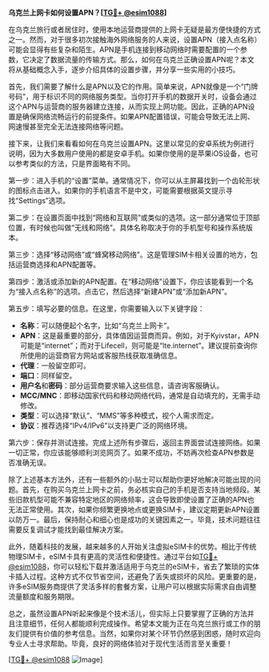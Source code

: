 **乌克兰上网卡如何设置APN？[[TG💪+ @esim1088](https://t.me/s/esim1088)]**

在乌克兰旅行或者居住时，使用本地运营商提供的上网卡无疑是最方便快捷的方式之一。然而，对于很多初次接触海外网络服务的人来说，设置APN（接入点名称）可能会显得有些复杂和陌生。APN是手机连接到移动网络时需要配置的一个参数，它决定了数据流量的传输方式。那么，如何在乌克兰正确设置APN呢？本文将从基础概念入手，逐步介绍具体的设置步骤，并分享一些实用的小技巧。

首先，我们需要了解什么是APN以及它的作用。简单来说，APN就像是一个“门牌号码”，用于标识不同的网络服务类型。当你打开手机的数据开关时，设备会通过这个APN与运营商的服务器建立连接，从而实现上网功能。因此，正确的APN设置是确保网络流畅运行的前提条件。如果APN配置错误，可能会导致无法上网、网速慢甚至完全无法连接网络等问题。

接下来，让我们来看看如何在乌克兰设置APN。这里以常见的安卓系统为例进行说明，因为大多数用户使用的都是安卓手机。如果你使用的是苹果iOS设备，也可以参考类似的方法，只是界面略有不同。

第一步：进入手机的“设置”菜单。通常情况下，你可以从主屏幕找到一个齿轮形状的图标点击进入。如果你的手机语言不是中文，可能需要根据英文提示寻找“Settings”选项。

第二步：在设置页面中找到“网络和互联网”或类似的选项。这一部分通常位于顶部位置，有时候也叫做“无线和网络”。具体名称取决于你的手机型号和操作系统版本。

第三步：选择“移动网络”或“蜂窝移动网络”。这是管理SIM卡相关设置的地方，包括运营商选择和APN配置等。

第四步：激活或添加新的APN配置。在“移动网络”设置下，你应该能看到一个名为“接入点名称”的选项。点击它，然后选择“新建APN”或“添加新APN”。

第五步：填写必要的信息。在这里，你需要输入以下关键字段：
- **名称**：可以随便起个名字，比如“乌克兰上网卡”。
- **APN**：这是最重要的部分，具体值因运营商而异。例如，对于Kyivstar，APN可能是“internet”；而对于Lifecell，则可能是“lte.internet”。建议提前查询你所使用的运营商官方网站或客服热线获取准确信息。
- **代理**：一般留空即可。
- **端口**：同样留空。
- **用户名**和**密码**：部分运营商要求输入这些信息，请咨询客服确认。
- **MCC/MNC**：即移动国家代码和移动网络代码，通常是自动填充的，无需手动修改。
- **类型**：可以选择“默认”、“MMS”等多种模式，视个人需求而定。
- **协议**：推荐选择“IPv4/IPv6”以支持更广泛的网络环境。

第六步：保存并测试连接。完成上述所有步骤后，返回主界面尝试连接网络。如果一切正常，你应该能够顺利浏览网页了。如果不成功，不妨再次检查APN参数是否准确无误。

除了上述基本方法外，还有一些额外的小贴士可以帮助你更好地解决可能出现的问题。首先，在购买乌克兰上网卡之前，务必核实自己的手机是否支持当地频段。某些旧款机型可能不兼容特定地区的网络频率，这会导致即使设置了正确的APN也无法正常使用。其次，如果你频繁更换地点或更换SIM卡，建议定期更新APN设置以防万一。最后，保持耐心和细心也是成功的关键因素之一。毕竟，技术问题往往需要反复调试才能找到最佳解决方案。

此外，随着科技的发展，越来越多的人开始关注虚拟eSIM卡的优势。相比于传统物理SIM卡，eSIM卡具有更高的灵活性和便捷性。通过平台如[TG💪+ @esim1088](https://t.me/s/esim1088)，你可以轻松下载并激活适用于乌克兰的eSIM卡，省去了繁琐的实体卡插入过程。这种方式不仅节省空间，还避免了丢失或损坏的风险。更重要的是，许多eSIM服务商提供了灵活多样的套餐方案，让用户可以根据实际需求自由调整流量额度和服务期限。

总之，虽然设置APN听起来像是个技术活儿，但实际上只要掌握了正确的方法并且注意细节，任何人都能顺利完成操作。希望本文能为正在乌克兰旅行或工作的朋友们提供有价值的参考信息。当然，如果你对某个环节仍然感到困惑，随时欢迎向专业人士寻求帮助。毕竟，良好的网络体验对于现代生活而言至关重要！

[[TG💪+ @esim1088](https://t.me/s/esim1088) ![Image](https://i.postimg.cc/4NQfJmqS/Snipaste-2025-05-13-00-14-12.png)]